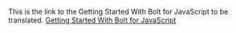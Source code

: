 This is the link  to the Getting Started With Bolt for JavaScript to be translated.
[Getting Started With Bolt for JavaScript](https://github.com/chaoss/chaoss-slack-bot/wiki/Getting-Started-With-Bolt-for-JavaScript)

